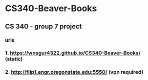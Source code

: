 # CS340-Beaver-Books
## CS 340 - group 7 project

### urls 
### 1. https://wnsgur4322.github.io/CS340-Beaver-Books/ (static)
### 2. http://flip1.engr.oregonstate.edu:5550/ (vpn required)
 
